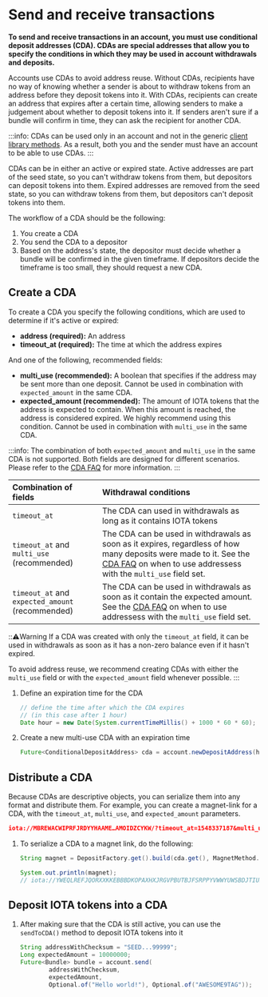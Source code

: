 # Send and receive transactions

**To send and receive transactions in an account, you must use conditional deposit addresses (CDA). CDAs are special addresses that allow you to specify the conditions in which they may be used in account withdrawals and deposits.**

Accounts use CDAs to avoid address reuse. Without CDAs, recipients have no way of knowing whether a sender is about to withdraw tokens from an address before they deposit tokens into it. With CDAs, recipients can create an address that expires after a certain time, allowing senders to make a judgement about whether to deposit tokens into it. If senders aren't sure if a bundle will confirm in time, they can ask the recipient for another CDA.

:::info:
CDAs can be used only in an account and not in the generic [client library methods](root://client-libraries/0.1/introduction/overview.md). As a result, both you and the sender must have an account to be able to use CDAs.
:::

CDAs can be in either an active or expired state. Active addresses are part of the seed state, so you can't withdraw tokens from them, but depositors can deposit tokens into them. Expired addresses are removed from the seed state, so you can withdraw tokens from them, but depositors can't deposit tokens into them.

The workflow of a CDA should be the following:

1. You create a CDA
2. You send the CDA to a depositor
3. Based on the address's state, the depositor must decide whether a bundle will be confirmed in the given timeframe. If depositors decide the timeframe is too small, they should request a new CDA.

## Create a CDA

To create a CDA you specify the following conditions, which are used to determine if it's active or expired:

* **address (required):** An address
* **timeout_at (required):** The time at which the address expires

And one of the following, recommended fields:

* **multi_use (recommended):** A boolean that specifies if the address may be sent more than one deposit. Cannot be used in combination with `expected_amount` in the same CDA.
* **expected_amount (recommended):** The amount of IOTA tokens that the address is expected to contain. When this amount is reached, the address is considered expired. We highly recommend using this condition. Cannot be used in combination with `multi_use` in the same CDA.

:::info:
The combination of both `expected_amount` and `multi_use` in the same CDA is not supported. Both fields are designed for different scenarios. Please refer to the [CDA FAQ](../references/cda-faq.md) for more information.
:::

|  **Combination of fields** | **Withdrawal conditions**
| :----------| :----------|
|`timeout_at` |The CDA can used in withdrawals as long as it contains IOTA tokens|
|`timeout_at` and `multi_use` (recommended) |The CDA can be used in withdrawals as soon as it expires, regardless of how many deposits were made to it. See the [CDA FAQ](../references/cda-faq.md) on when to use addressess with the `multi_use` field set. |
|`timeout_at` and `expected_amount` (recommended) | The CDA can be used in withdrawals as soon as it contain the expected amount. See the [CDA FAQ](../references/cda-faq.md) on when to use addressess with the `multi_use` field set.|

:::warning:Warning
If a CDA was created with only the `timeout_at` field, it can be used in withdrawals as soon as it has a non-zero balance even if it hasn't expired. 

To avoid address reuse, we recommend creating CDAs with either the `multi_use` field or with the `expected_amount` field whenever possible.
:::

1. Define an expiration time for the CDA
  
    ```java
    // define the time after which the CDA expires
    // (in this case after 1 hour)
    Date hour = new Date(System.currentTimeMillis() + 1000 * 60 * 60);
    ```

2. Create a new multi-use CDA with an expiration time

    ```java
    Future<ConditionalDepositAddress> cda = account.newDepositAddress(hour, true, 1000);
    ```

## Distribute a CDA

Because CDAs are descriptive objects, you can serialize them into any format and distribute them. For example, you can create a magnet-link for a CDA, with the `timeout_at`, `multi_use`, and `expected_amount` parameters.

```json
iota://MBREWACWIPRFJRDYYHAAME…AMOIDZCYKW/?timeout_at=1548337187&multi_use=true&expected_amount=10000000
```

1. To serialize a CDA to a magnet link, do the following:

    ```java
    String magnet = DepositFactory.get().build(cda.get(), MagnetMethod.class);
    
    System.out.println(magnet);
    // iota://YWEQLREFJQORXXKKEBBBDKOPAXHXJRGVPBUTBJFSRPPYVWWYUWSBDJTIUBJVFREXEAUZWRICKH9VBSQE9KPNLTCLNC/?timeout_at=1554472983208&multi_use=false&expected_amount=10000000
    ```

## Deposit IOTA tokens into a CDA

1. After making sure that the CDA is still active, you can use the `sendToCDA()` method to deposit IOTA tokens into it

    ```java
    String addressWithChecksum = "SEED...99999";
    Long expectedAmount = 10000000;
    Future<Bundle> bundle = account.send(
            addressWithChecksum, 
            expectedAmount, 
            Optional.of("Hello world!"), Optional.of("AWESOME9TAG"));
    ```
